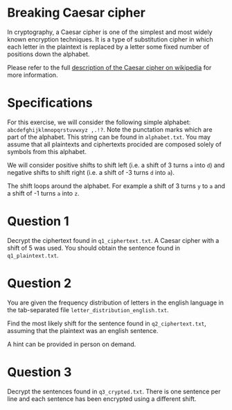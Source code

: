 # Breaking Caesar cipher

In cryptography, a Caesar cipher is one of the simplest and most widely known encryption techniques. It is a type of substitution cipher in which each letter in the plaintext is replaced by a letter some fixed number of positions down the alphabet.

Please refer to the full [description of the Caesar cipher on wikipedia](https://en.wikipedia.org/wiki/Caesar_cipher) for more information.

# Specifications

For this exercise, we will consider the following simple alphabet: `abcdefghijklmnopqrstuvwxyz ,.!?`. Note the punctation marks which are part of the alphabet. This string can be found in `alphabet.txt`. You may assume that all plaintexts and ciphertexts procided are composed solely of symbols from this alphabet.

We will consider positive shifts to shift left (i.e. a shift of 3 turns `a` into `d`) and negative shifts to shift right (i.e. a shift of -3 turns `d` into `a`). 

The shift loops around the alphabet. For example a shift of 3 turns `y` to `a` and a shift of -1 turns `a` into `z`.

# Question 1

Decrypt the ciphertext found in `q1_ciphertext.txt`. A Caesar cipher with a shift of 5 was used. You should obtain the sentence found in `q1_plaintext.txt`.

# Question 2

You are given the frequency distribution of letters in the english language in the tab-separated file `letter_distribution_english.txt`. 

Find the most likely shift for the sentence found in `q2_ciphertext.txt`, assuming that the plaintext was an english sentence. 

A hint can be provided in person on demand.

# Question 3

Decrypt the sentences found in `q3_crypted.txt`. There is one sentence per line and each sentence has been encrypted using a different shift.
